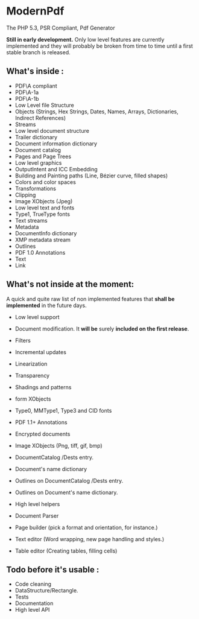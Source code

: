 ModernPdf
=========

The PHP 5.3, PSR Compliant, Pdf Generator

**Still in early development.** Only low level features are currently implemented
and they will probably be broken from time to time until a first stable branch
is released.

What's inside :
---------------

* PDF\A compliant
 * PDF\A-1a
 * PDF\A-1b
* Low Level file Structure
 * Objects (Strings, Hex Strings, Dates, Names, Arrays, Dictionaries, Indirect References)
 * Streams
* Low level document structure
 * Trailer dictionary
 * Document information dictionary
 * Document catalog
 * Pages and Page Trees
* Low level graphics
 * OutputIntent and ICC Embedding
 * Building and Painting paths (Line, Bézier curve, filled shapes)
 * Colors and color spaces
 * Transformations
 * Clipping
 * Image XObjects (Jpeg)
* Low level text and fonts
 * Type1, TrueType fonts
 * Text streams
* Metadata
 * DocumentInfo dictionary
 * XMP metadata stream
* Outlines
 * PDF 1.0 Annotations
  * Text
  * Link

What's not inside at the moment:
--------------------------------

A quick and quite raw list of non implemented features that **shall be implemented**
in the future days.

* Low level support
 * Document modification. It **will be** surely **included on the first release**.
 * Filters
 * Incremental updates
 * Linearization
 * Transparency
 * Shadings and patterns
 * form XObjects
 * Type0, MMType1, Type3 and CID fonts
 * PDF 1.1+ Annotations
 * Encrypted documents
 * Image XObjects (Png, tiff, gif, bmp)
 * DocumentCatalog /Dests entry.
 * Document's name dictionary
 * Outlines on DocumentCatalog /Dests entry.
 * Outlines on Document's name dictionary.

* High level helpers
 * Document Parser
 * Page builder (pick a format and orientation, for instance.)
 * Text editor (Word wrapping, new page handling and styles.)
 * Table editor (Creating tables, filling cells)

Todo before it's usable :
-------------------------

* Code cleaning
 * DataStructure/Rectangle.
* Tests
* Documentation
* High level API
